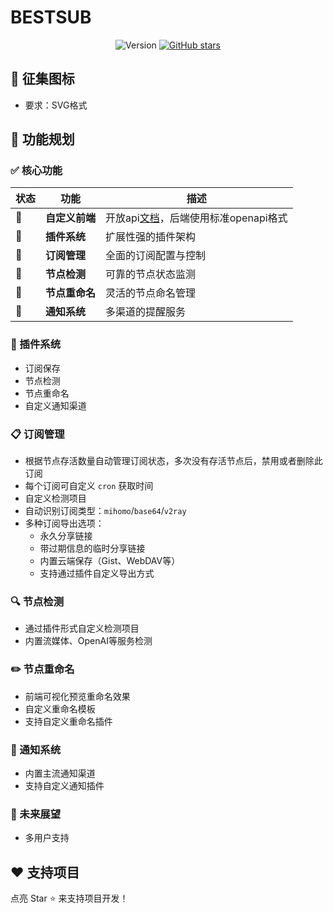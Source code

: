 # BESTSUB

<div align="center">

![Version](https://img.shields.io/badge/Status-开发中-blue)
[![GitHub stars](https://img.shields.io/github/stars/bestruirui/BestSub.svg?style=social&label=Star)](https://github.com/bestruirui/BestSub)

</div>

## 📢 征集图标

- 要求：SVG格式

## 🚀 功能规划

### ✅ 核心功能

| 状态 | 功能 | 描述 |
|------|------|------|
| 🔄 | **自定义前端** | 开放api[文档](https://bestsub.apifox.cn)，后端使用标准openapi格式 |
| 🔄 | **插件系统** | 扩展性强的插件架构 |
| 🔄 | **订阅管理** | 全面的订阅配置与控制 |
| 🔄 | **节点检测** | 可靠的节点状态监测 |
| 🔄 | **节点重命名** | 灵活的节点命名管理 |
| 🔄 | **通知系统** | 多渠道的提醒服务 |

### 🔌 插件系统

- 订阅保存
- 节点检测
- 节点重命名
- 自定义通知渠道

### 📋 订阅管理

- 根据节点存活数量自动管理订阅状态，多次没有存活节点后，禁用或者删除此订阅
- 每个订阅可自定义 `cron` 获取时间
- 自定义检测项目
- 自动识别订阅类型：`mihomo`/`base64`/`v2ray`
- 多种订阅导出选项：
  - 永久分享链接
  - 带过期信息的临时分享链接
  - 内置云端保存（Gist、WebDAV等）
  - 支持通过插件自定义导出方式

### 🔍 节点检测

- 通过插件形式自定义检测项目
- 内置流媒体、OpenAI等服务检测

### ✏️ 节点重命名

- 前端可视化预览重命名效果
- 自定义重命名模板
- 支持自定义重命名插件

### 📱 通知系统

- 内置主流通知渠道
- 支持自定义通知插件

### 💫 未来展望

- 多用户支持

## ❤️ 支持项目

点亮 Star ⭐ 来支持项目开发！